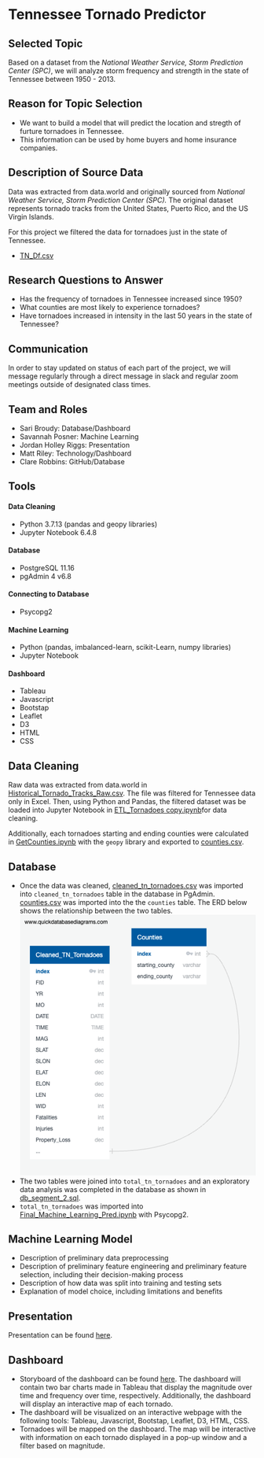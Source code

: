 # Tennessee Tornado Predictor

## Selected Topic 
Based on a dataset from the *National Weather Service, Storm Prediction Center (SPC)*, we will analyze storm frequency and strength in the state of Tennessee between 1950 - 2013.

## Reason for Topic Selection
- We want to build a model that will predict the location and stregth of furture tornadoes in Tennessee.
- This information can be used by home buyers and home insurance companies.

## Description of Source Data
Data was extracted from data.world and originally sourced from *National Weather Service, Storm Prediction Center (SPC).* The original dataset represents tornado tracks from the United States, Puerto Rico, and the US Virgin Islands. 

For this project we filtered the data for tornadoes just in the state of Tennessee.
- [TN_Df.csv](https://github.com/clarerobb/Tennessee_Tornadoes/commit/739400549b9f43eae176e9723b7cf34afe49b1a7\#diff-2817076e6f91f9a7987c57ecb439f9f7bddebda85d7489b5af4fc273f9fd0fbc)

## Research Questions to Answer
- Has the frequency of tornadoes in Tennessee increased since 1950?
- What counties are most likely to experience tornadoes? 
- Have tornadoes increased in intensity in the last 50 years in the state of Tennessee? 

## Communication
In order to stay updated on status of each part of the project, we will message regularly through a direct message in slack and regular zoom meetings outside of designated class times.

## Team and Roles
- Sari Broudy: Database/Dashboard
- Savannah Posner: Machine Learning
- Jordan Holley Riggs: Presentation
- Matt Riley: Technology/Dashboard
- Clare Robbins: GitHub/Database

## Tools
#### Data Cleaning 
- Python 3.7.13 (pandas and geopy libraries)
- Jupyter Notebook 6.4.8

#### Database
- PostgreSQL 11.16
- pgAdmin 4 v6.8

#### Connecting to Database
- Psycopg2

#### Machine Learning
- Python (pandas, imbalanced-learn, scikit-Learn, numpy libraries)
- Jupyter Notebook

#### Dashboard
- Tableau
- Javascript
- Bootstap
- Leaflet
- D3
- HTML
- CSS

## Data Cleaning
Raw data was extracted from data.world in [Historical_Tornado_Tracks_Raw.csv](https://github.com/clarerobb/Tennessee_Tornadoes/blob/main/Resources/Historical_Tornado_Tracks_Raw.csv). The file was filtered for Tennessee data only in Excel. Then, using Python and Pandas, the filtered dataset was be loaded into Jupyter Notebook in [ETL_Tornadoes copy.ipynb](https://github.com/clarerobb/Tennessee_Tornadoes/blob/main/ETL/ETL_Tornados%20copy.ipynb)for data cleaning.

Additionally, each tornadoes starting and ending counties were calculated in [GetCounties.ipynb](https://github.com/clarerobb/Tennessee_Tornadoes/blob/main/Machine_Learning/GetCounties.ipynb) with the `geopy` library and exported to [counties.csv](https://github.com/clarerobb/Tennessee_Tornadoes/blob/main/Machine_Learning/counties.csv). 

## Database 
- Once the data was cleaned, [cleaned_tn_tornadoes.csv](https://github.com/clarerobb/Tennessee_Tornadoes/blob/main/Resources/cleaned_tn_tornadoes.csv) was imported into `cleaned_tn_tornadoes` table in the database in PgAdmin. [counties.csv](https://github.com/clarerobb/Tennessee_Tornadoes/blob/main/Machine_Learning/counties.csv) was imported into the the `counties` table. The ERD below shows the relationship between the two tables. 
![ERD](https://github.com/clarerobb/Tennessee_Tornadoes/blob/main/Database/Segment_2/Cleaned-TN_Tornadoes.png)
- The two tables were joined into `total_tn_tornadoes` and an exploratory data analysis was completed in the database as shown in [db_segment_2.sql](https://github.com/clarerobb/Tennessee_Tornadoes/blob/main/Database/Segment_2/db_segment_2.sql). 
- `total_tn_tornadoes` was imported into [Final_Machine_Learning_Pred.ipynb](https://github.com/clarerobb/Tennessee_Tornadoes/blob/main/Machine_Learning/Final_Machine_Learning_Pred.ipynb) with Psycopg2.

## Machine Learning Model
- Description of preliminary data preprocessing 
- Description of preliminary feature engineering and preliminary feature selection, including their decision-making process 
- Description of how data was split into training and testing sets 
- Explanation of model choice, including limitations and benefits

## Presentation
Presentation can be found [here](https://github.com/clarerobb/Tennessee_Tornadoes/blob/main/Presentations/Final%20Project%20Segment%202%20Presentation.pdf).

## Dashboard
- Storyboard of the dashboard can be found [here](https://github.com/clarerobb/Tennessee_Tornadoes/blob/main/Dashboard/TN_Tornadoes.pdf). The dashboard will contain two bar charts made in Tableau that display the magnitude over time and frequency over time, respectively. Additionally, the dashboard will display an interactive map of each tornado.
- The dashboard will be visualized on an interactive webpage with the following tools: Tableau, Javascript, Bootstap, Leaflet, D3, HTML, CSS.
- Tornadoes will be mapped on the dashboard. The map will be interactive with information on each tornado displayed in a pop-up window and a filter based on magnitude. 
